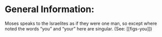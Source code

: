 # General Information:

Moses speaks to the Israelites as if they were one man, so except where noted the words “you” and “your” here are singular. (See: [[figs-you]])